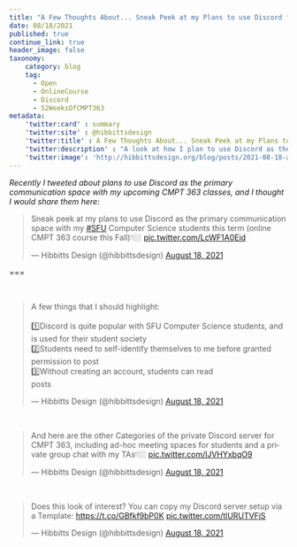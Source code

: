 ```yaml
---
title: "A Few Thoughts About... Sneak Peek at my Plans to use Discord for CMPT 363"
date: 08/18/2021
published: true
continue_link: true
header_image: false
taxonomy:
    category: blog
    tag:
      - Open
      - OnlineCourse
      - Discord
      - 52WeeksOfCMPT363
metadata:
    'twitter:card' : summary
    'twitter:site' : @hibbittsdesign
    'twitter:title' : A Few Thoughts About... Sneak Peek at my Plans to use Discord for CMPT 363
    'twitter:description' : "A look at how I plan to use Discord as the primary communication space with my upcoming CMPT 363 classes"
    'twitter:image': 'http://hibbittsdesign.org/blog/posts/2021-08-18-a-few-thoughts-about-my-plans-to-use-discord-for-cmpt-363/screenshot.jpg'
---
```


_Recently I tweeted about plans to use Discord as the primary communication space with my upcoming CMPT 363 classes, and I thought I would share them here:_

<blockquote class="twitter-tweet" data-lang="en"><p lang="en" dir="ltr">Sneak peek at my plans to use Discord as the primary communication space with my <a href="https://twitter.com/hashtag/SFU?src=hash&amp;ref_src=twsrc%5Etfw">#SFU</a> Computer Science students this term (online CMPT 363 course this Fall)👇🏼 <a href="https://t.co/LcWF1A0Eid">pic.twitter.com/LcWF1A0Eid</a></p>&mdash; Hibbitts Design (@hibbittsdesign) <a href="https://twitter.com/hibbittsdesign/status/1428080256183898128?ref_src=twsrc%5Etfw">August 18, 2021</a></blockquote>
<script async src="https://platform.twitter.com/widgets.js" charset="utf-8"></script>

===

<br>

<blockquote class="twitter-tweet" data-conversation="none"><p lang="en" dir="ltr">A few things that I should highlight:<br><br>1️⃣Discord is quite popular with SFU Computer Science students, and is used for their student society<br>2️⃣Students need to self-identify themselves to me before granted permission to post<br>3️⃣Without creating an account, students can read <br> posts</p>&mdash; Hibbitts Design (@hibbittsdesign) <a href="https://twitter.com/hibbittsdesign/status/1428084371827867649?ref_src=twsrc%5Etfw">August 18, 2021</a></blockquote> <script async src="https://platform.twitter.com/widgets.js" charset="utf-8"></script>

<br>

<blockquote class="twitter-tweet" data-conversation="none"><p lang="en" dir="ltr">And here are the other Categories of the private Discord server for CMPT 363, including ad-hoc meeting spaces for students and a private group chat with my TAs👇🏼 <a href="https://t.co/lJVHYxbqO9">pic.twitter.com/lJVHYxbqO9</a></p>&mdash; Hibbitts Design (@hibbittsdesign) <a href="https://twitter.com/hibbittsdesign/status/1428093178339598347?ref_src=twsrc%5Etfw">August 18, 2021</a></blockquote> <script async src="https://platform.twitter.com/widgets.js" charset="utf-8"></script>

<br>

<blockquote class="twitter-tweet" data-conversation="none"><p lang="en" dir="ltr">Does this look of interest? You can copy my Discord server setup via a Template: <a href="https://t.co/GBfkf9bP0K">https://t.co/GBfkf9bP0K</a> <a href="https://t.co/tlURUTVFjS">pic.twitter.com/tlURUTVFjS</a></p>&mdash; Hibbitts Design (@hibbittsdesign) <a href="https://twitter.com/hibbittsdesign/status/1428101114965147661?ref_src=twsrc%5Etfw">August 18, 2021</a></blockquote> <script async src="https://platform.twitter.com/widgets.js" charset="utf-8"></script>
